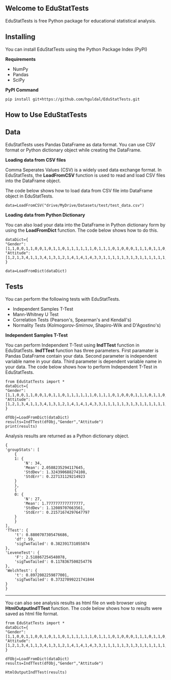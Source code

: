 ## Welcome to EduStatTests
EduStatTests is free Python package for educational statistical analysis.


## Installing

You can install EduStatTests using the Python Package Index (PyPI)

    
**Requirements**
    
- NumPy
- Pandas
- SciPy

**PyPI Command**

    pip install git+https://github.com/hguldal/EduStatTests.git
    
## How to Use EduStatTests

## Data

EduStatTests uses Pandas DataFrame as data format. You can use CSV format or Python dictionary object while creating the DataFrame.

**Loading data from CSV files**

Comma Seperates Values (CSV) is a widely used data exchange format. In EduStatTests, the **LoadFromCSV** function is used to read and load CSV files into the DataFrame object.

The code below shows how to load data from CSV file into DataFrame object in EduStatTests.

    data=LoadFromCSV("drive/MyDrive/Datasets/test/test_data.csv")

**Loading data from Python Dictionary**

You can also load your data into the DataFrame in Python dictionary form by using the **LoadFromDict** function. The code below shows how to do this.

    dataDict={
    "Gender": [1,1,0,0,1,1,0,0,1,0,1,1,0,1,1,1,1,1,1,0,1,1,1,0,1,0,0,0,1,1,1,0,1,1,0,0,0,1,0,1,1,0,0,0,0,1,0,0,1,1,0,1,1,1,0,1,1,0,1,0,0],
    "Attitude":[1,2,1,3,4,1,1,3,4,1,3,1,2,1,4,1,4,1,4,3,3,1,1,1,1,1,3,1,3,1,1,1,1,1,1,1,1,4,3,1,4,4,1,2,1,1,1,1,1,2,4,1,4,2,1,4,1,4,1,1,1]
    }
    
	data=LoadFromDict(dataDict)

## Tests

You can perform the following tests with EduStatTests.

 - Independent Samples T-Test
 - Mann-Whitney U Test
 - Correlation Tests (Pearson's, Spearman's and  Kendall's)
 - Normality Tests (Kolmogorov-Smirnov, Shapiro-Wilk and  D'Agostino's)


**Independent  Samples T-Test**

You can perform Independent T-Test using **IndTTest** function in EduStatTests. **IndTTest** function has three parameters. First paramater is Pandas DataFrame contain your data. Second parameter is independent variable name in your data. Third parameter is dependent variable name in your data. The code below shows how to perform Independent T-Test in EduStatTests.

	from EduStatTests import *
    dataDict={
    "Gender": [1,1,0,0,1,1,0,0,1,0,1,1,0,1,1,1,1,1,1,0,1,1,1,0,1,0,0,0,1,1,1,0,1,1,0,0,0,1,0,1,1,0,0,0,0,1,0,0,1,1,0,1,1,1,0,1,1,0,1,0,0],
    "Attitude":[1,2,1,3,4,1,1,3,4,1,3,1,2,1,4,1,4,1,4,3,3,1,1,1,1,1,3,1,3,1,1,1,1,1,1,1,1,4,3,1,4,4,1,2,1,1,1,1,1,2,4,1,4,2,1,4,1,4,1,1,1]
    }
    
	dfObj=LoadFromDict(dataDict)
	results=IndTTest(dfObj,"Gender","Attitude")
	print(results)


 Analysis results are returned as a Python dictionary object. 

    {
    'groupStats': [
        {
        1: {
            'N': 34,
            'Mean': 2.0588235294117645,
            'StdDev': 1.324390688274108,
            'StdErr': 0.227131129214923
        }
        },
        {
        0: {
            'N': 27,
            'Mean': 1.7777777777777777,
            'StdDev': 1.12089707663561,
            'StdErr': 0.21571674297647797
        }
        }
    ],
    'TTest': {
        't': 0.8800707305476686,
        'df': 59,
        'sigTwoTailed': 0.382391731055874
    },
    'LeveneTest': {
        'F': 2.518867254548078,
        'sigTwoTailed': 0.1178367500254776
    },
    'WelchTest': {
        't': 0.8972082259877001,
        'sigTwoTailed': 0.37327099221741844
    }
    }

----------
You can also see analysis results as html file on web browser using **HtmlOutputIndTTest** function. The code below shows how to results were saved as html file format.
	
    from EduStatTests import *
    dataDict={
    "Gender": [1,1,0,0,1,1,0,0,1,0,1,1,0,1,1,1,1,1,1,0,1,1,1,0,1,0,0,0,1,1,1,0,1,1,0,0,0,1,0,1,1,0,0,0,0,1,0,0,1,1,0,1,1,1,0,1,1,0,1,0,0],
    "Attitude":[1,2,1,3,4,1,1,3,4,1,3,1,2,1,4,1,4,1,4,3,3,1,1,1,1,1,3,1,3,1,1,1,1,1,1,1,1,4,3,1,4,4,1,2,1,1,1,1,1,2,4,1,4,2,1,4,1,4,1,1,1]
    }
    
	dfObj=LoadFromDict(dataDict)
    results=IndTTest(dfObj,"Gender","Attitude")
    
    HtmlOutputIndTTest(results)

 
